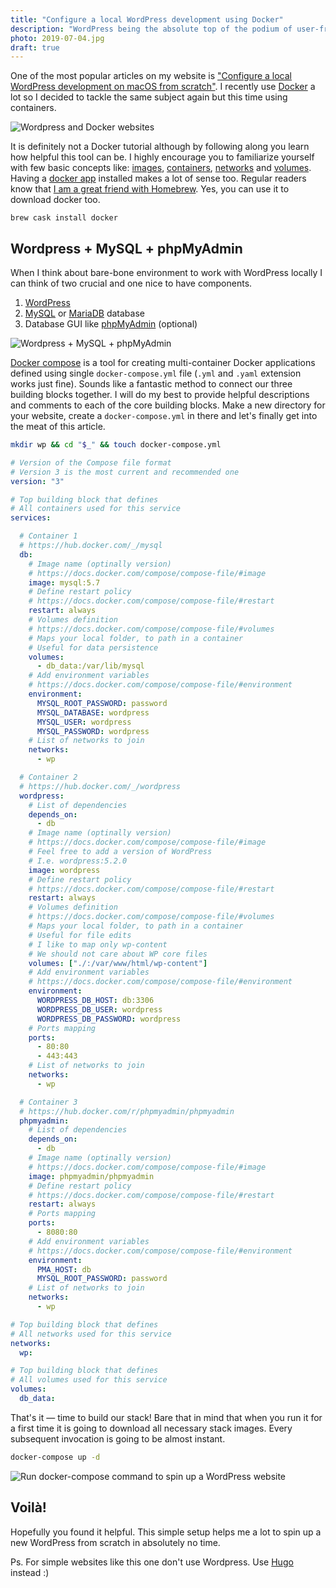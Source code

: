 ```yaml
---
title: "Configure a local WordPress development using Docker"
description: "WordPress being the absolute top of the podium of user-friendly content management systems can be a cumbersome to spin up locally. Docker containers are perfect for tasks like this so let me explain."
photo: 2019-07-04.jpg
draft: true
---
```


One of the most popular articles on my website is ["Configure a local WordPress development on macOS from scratch"](https://pawelgrzybek.com/configure-a-local-wordpress-development-on-macos-from-scratch/). I recently use [Docker](https://www.docker.com/) a lot so I decided to tackle the same subject again but this time using containers.

![Wordpress and Docker websites](/photos/2019-07-04-1.jpg)

It is definitely not a Docker tutorial although by following along you learn how helpful this tool can be. I highly encourage you to familiarize yourself with few basic concepts like: [images](https://docs.docker.com/glossary/?term=image), [containers](https://docs.docker.com/glossary/?term=container), [networks](https://docs.docker.com/config/containers/container-networking/) and [volumes](https://docs.docker.com/glossary/?term=volume). Having a [docker app](https://www.docker.com/get-started) installed makes a lot of sense too. Regular readers know that [I am a great friend with Homebrew](https://pawelgrzybek.com/homebrew-the-best-friend-of-the-macos-user/). Yes, you can use it to download docker too.

```
brew cask install docker
```

## Wordpress + MySQL + phpMyAdmin

When I think about bare-bone environment to work with WordPress locally I can think of two crucial and one nice to have components.

1. [WordPress](https://wordpress.org/)
2.  [MySQL](https://www.mysql.com/) or [MariaDB](https://mariadb.org/) database
3. Database GUI like [phpMyAdmin](https://www.phpmyadmin.net/) (optional)

![Wordpress + MySQL + phpMyAdmin](/photos/2019-07-04-2.jpg)

[Docker compose](https://docs.docker.com/compose/overview/) is a tool for creating multi-container Docker applications defined using single `docker-compose.yml` file (`.yml` and `.yaml` extension works just fine). Sounds like a fantastic method to connect our three building blocks together. I will  do my best to provide helpful descriptions and comments to each of the core building blocks. Make a new directory for your website, create a `docker-compose.yml` in there and let's finally get into the meat of this article.

```bash
mkdir wp && cd "$_" && touch docker-compose.yml
```

```yml
# Version of the Compose file format
# Version 3 is the most current and recommended one
version: "3"

# Top building block that defines
# All containers used for this service
services:

  # Container 1
  # https://hub.docker.com/_/mysql
  db:
    # Image name (optinally version)
    # https://docs.docker.com/compose/compose-file/#image
    image: mysql:5.7
    # Define restart policy
    # https://docs.docker.com/compose/compose-file/#restart
    restart: always
    # Volumes definition
    # https://docs.docker.com/compose/compose-file/#volumes
    # Maps your local folder, to path in a container
    # Useful for data persistence
    volumes:
      - db_data:/var/lib/mysql
    # Add environment variables
    # https://docs.docker.com/compose/compose-file/#environment
    environment:
      MYSQL_ROOT_PASSWORD: password
      MYSQL_DATABASE: wordpress
      MYSQL_USER: wordpress
      MYSQL_PASSWORD: wordpress
    # List of networks to join
    networks:
      - wp

  # Container 2
  # https://hub.docker.com/_/wordpress
  wordpress:
    # List of dependencies
    depends_on:
      - db
    # Image name (optinally version)
    # https://docs.docker.com/compose/compose-file/#image
    # Feel free to add a version of WordPress
    # I.e. wordpress:5.2.0
    image: wordpress
    # Define restart policy
    # https://docs.docker.com/compose/compose-file/#restart
    restart: always
    # Volumes definition
    # https://docs.docker.com/compose/compose-file/#volumes
    # Maps your local folder, to path in a container
    # Useful for file edits
    # I like to map only wp-content
    # We should not care about WP core files
    volumes: ["./:/var/www/html/wp-content"]
    # Add environment variables
    # https://docs.docker.com/compose/compose-file/#environment
    environment:
      WORDPRESS_DB_HOST: db:3306
      WORDPRESS_DB_USER: wordpress
      WORDPRESS_DB_PASSWORD: wordpress
    # Ports mapping
    ports:
      - 80:80
      - 443:443
    # List of networks to join
    networks:
      - wp

  # Container 3
  # https://hub.docker.com/r/phpmyadmin/phpmyadmin
  phpmyadmin:
    # List of dependencies
    depends_on:
      - db
    # Image name (optinally version)
    # https://docs.docker.com/compose/compose-file/#image
    image: phpmyadmin/phpmyadmin
    # Define restart policy
    # https://docs.docker.com/compose/compose-file/#restart
    restart: always
    # Ports mapping
    ports:
      - 8080:80
    # Add environment variables
    # https://docs.docker.com/compose/compose-file/#environment
    environment:
      PMA_HOST: db
      MYSQL_ROOT_PASSWORD: password
    # List of networks to join
    networks:
      - wp

# Top building block that defines
# All networks used for this service
networks:
  wp:

# Top building block that defines
# All volumes used for this service
volumes:
  db_data:
```

That's it — time to build our stack! Bare that in mind that when you run it for a first time it is going to download all necessary stack images. Every subsequent invocation is going to be almost instant.

```bash
docker-compose up -d 
```

![Run docker-compose command to spin up a WordPress website](/photos/2019-07-04-3.jpg)

## Voilà!

Hopefully you found it helpful. This simple setup helps me a lot to spin up a new WordPress from scratch in absolutely no time. 

Ps. For simple websites like this one don't use Wordpress. Use [Hugo](https://gohugo.io/) instead :)
